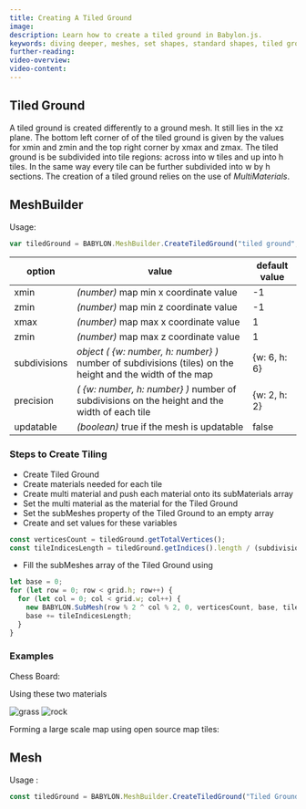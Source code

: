 ```yaml
---
title: Creating A Tiled Ground
image:
description: Learn how to create a tiled ground in Babylon.js.
keywords: diving deeper, meshes, set shapes, standard shapes, tiled ground
further-reading:
video-overview:
video-content:
---
```


## Tiled Ground

A tiled ground is created differently to a ground mesh. It still lies in the xz plane. The bottom left corner of of the tiled ground is given by the values for xmin and zmin and the top right corner by xmax and zmax. The tiled ground is be subdivided into tile regions: across into w tiles and up into h tiles. In the same way every tile can be further subdivided into w by h sections. The creation of a tiled ground relies on the use of _MultiMaterials_.

## MeshBuilder

Usage:

```javascript
var tiledGround = BABYLON.MeshBuilder.CreateTiledGround("tiled ground", options, scene);
```

| option       | value                                                                                                         | default value  |
| ------------ | ------------------------------------------------------------------------------------------------------------- | -------------- |
| xmin         | _(number)_ map min x coordinate value                                                                         | -1             |
| zmin         | _(number)_ map min z coordinate value                                                                         | -1             |
| xmax         | _(number)_ map max x coordinate value                                                                         | 1              |
| zmin         | _(number)_ map max z coordinate value                                                                         | 1              |
| subdivisions | _object_ _( \{w: number, h: number\} )_ number of subdivisions (tiles) on the height and the width of the map | \{w: 6, h: 6\} |
| precision    | _( \{w: number, h: number\} )_ number of subdivisions on the height and the width of each tile                | \{w: 2, h: 2\} |
| updatable    | _(boolean)_ true if the mesh is updatable                                                                     | false          |

### Steps to Create Tiling

- Create Tiled Ground
- Create materials needed for each tile
- Create multi material and push each material onto its subMaterials array
- Set the multi material as the material for the Tiled Ground
- Set the subMeshes property of the Tiled Ground to an empty array
- Create and set values for these variables

```javascript
const verticesCount = tiledGround.getTotalVertices();
const tileIndicesLength = tiledGround.getIndices().length / (subdivisions.w * subdivisions.h);
```

- Fill the subMeshes array of the Tiled Ground using

```javascript
let base = 0;
for (let row = 0; row < grid.h; row++) {
  for (let col = 0; col < grid.w; col++) {
    new BABYLON.SubMesh(row % 2 ^ col % 2, 0, verticesCount, base, tileIndicesLength, tiledGround);
    base += tileIndicesLength;
  }
}
```

### Examples

Chess Board: <Playground id="#8VDULN" title="Create a Chess Board" description="Simple example of creating a chess board."/>

Using these two materials

![grass](/img/how_to/Materials/grass.png) ![rock](/img/how_to/Materials/rock.png)

<Playground id="#8VDULN#1" title="Create a Chess Board With Grass And Rock" description="Simple example of creating a chess board with grass and rock textures."/>

Forming a large scale map using open source map tiles: <Playground id="#1XBLWB#822" title="Create a Large Scale Map" description="Simple example of creating a large scale map using open source map tiles."/>

## Mesh

Usage :

```javascript
const tiledGround = BABYLON.MeshBuilder.CreateTiledGround("Tiled Ground", {xmin, zmin, xmax, zmax, subdivisions, precision}, scene);
```
